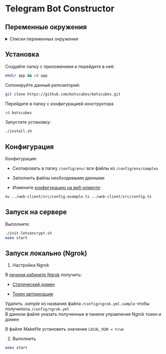 # Telegram Bot Constructor  

## Переменные окружения  

<details>
    <summary>Списки переменных окружения</summary>

***bot.env***

Variable | Required
--- | ---
WEBHOOK_DOMAIN | Yes
WEBHOOK_PATH | Yes
LISTEN_ADDRESS | Yes
JWT_SECRET_KEY | Yes
LOGGER_TYPE | Optional
NATS_URL | Yes

`LOGGER_TYPE` - возможные значения:  
- `dev`
- `prod`

***bot_worker.env***

Variable | Required
--- | ---
WEBHOOK_PATH | Yes
LISTEN_ADDRESS | Yes
NATS_URL | Yes
LOGGER_TYPE | Optional

`LOGGER_TYPE` - возможные значения:  
- `dev`
- `prod`

***nginx.env***

Variable | Required
--- | ---
NGINX_BOT_LISTEN_PORT | Yes
NGINX_SERVER_NAME | Yes  
NGINX_USER_LISTEN_PORT | Yes  

***pgsql_bot.env***  
***pgsql_user.env***  

Variable | Required
--- | ---
POSTGRES_DB | Yes
POSTGRES_USER | Yes  
POSTGRES_PASSWORD | Yes  
POSTGRES_HOST | Yes  
POSTGRES_PORT | Yes  

***redis_bot.env***  

Variable | Required
--- | ---
REDIS_DB | Yes
REDIS_PASS | Yes  
REDIS_HOST | Yes  
REDIS_PORT | Yes  

***redis_auth.env***  

Variable | Required
--- | ---
REDIS_AUTH_DB | Yes
REDIS_AUTH_PASS | Yes  
REDIS_AUTH_HOST | Yes  
REDIS_AUTH_PORT | Yes  

</details>

## Установка

Создайте папку с приложением и перейдите в неё:

```sh
mkdir app && cd app
```

Склонируйте данный репозиторий:
```sh
git clone https://github.com/botscubes/botscubes.git
```

Перейдите в папку с конфигурацией конструктора
```sh
cd botscubes
```

Запустите установку:
```sh
./install.sh
```

## Конфигурация

Конфигурация: 

- Скопировать в папку `/config/env/` все файлы из `/config/env/samples`

- Заполнить файлы необходимыми данными

- Измените [конфигурацию на веб-клиенте](https://github.com/botscubes/web-client#конфигурация):

```sh
mv ../web-client/src/config.example.ts ../web-client/src/config.ts
```

## Запуск на сервере  

Выполните:

```sh
./init-letsencrypt.sh
make start
```


## Запуск локально (Ngrok)  

1. Настройка Ngrok

В [личном кабинете Ngrok][ngrok_dashboard] получить:

- [Cтатический домен][ngrok_get_static_domain]

- [Токен авторизации][ngrok_get_authtoken]

Удалить _.sample_ из названия файла `/config/ngrok.yml.sample` чтобы получилось `/config/ngrok.yml`  
В данном файле указать полученные в панели управления Ngrok токен и домен

В файле Makefile установить значение `LOCAL_RUN = true`


2. Выполнить 

```sh
make start
```

[//]: # (LINKS)
[ngrok_dashboard]: https://dashboard.ngrok.com/
[ngrok_get_static_domain]: https://dashboard.ngrok.com/cloud-edge/domains
[ngrok_get_authtoken]: https://dashboard.ngrok.com/tunnels/authtokens
